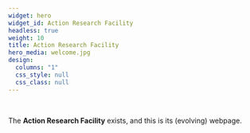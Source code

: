 ```yaml
---
widget: hero
widget_id: Action Research Facility
headless: true
weight: 10
title: Action Research Facility
hero_media: welcome.jpg
design:
  columns: "1"
  css_style: null
  css_class: null
---
```

<br>

The **Action Research Facility** exists, and this is its (evolving) webpage.